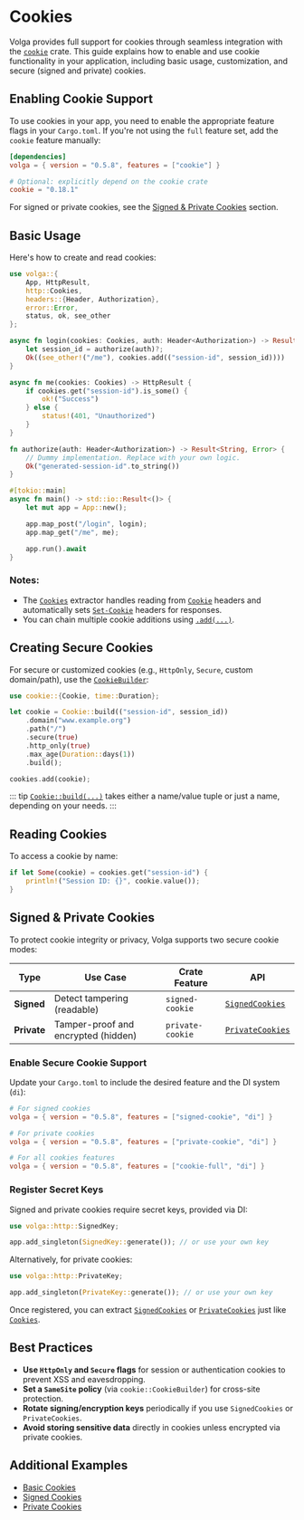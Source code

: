 # Cookies

Volga provides full support for cookies through seamless integration with the [`cookie`](https://crates.io/crates/cookie) crate. This guide explains how to enable and use cookie functionality in your application, including basic usage, customization, and secure (signed and private) cookies.


## Enabling Cookie Support

To use cookies in your app, you need to enable the appropriate feature flags in your `Cargo.toml`. If you're not using the `full` feature set, add the `cookie` feature manually:

```toml
[dependencies]
volga = { version = "0.5.8", features = ["cookie"] }

# Optional: explicitly depend on the cookie crate
cookie = "0.18.1"
```

For signed or private cookies, see the [Signed & Private Cookies](#signed--private-cookies) section.


## Basic Usage

Here's how to create and read cookies:

```rust
use volga::{
    App, HttpResult,
    http::Cookies,
    headers::{Header, Authorization},
    error::Error,
    status, ok, see_other
};

async fn login(cookies: Cookies, auth: Header<Authorization>) -> Result<(HttpResult, Cookies), Error> {
    let session_id = authorize(auth)?;
    Ok((see_other!("/me"), cookies.add(("session-id", session_id))))
}

async fn me(cookies: Cookies) -> HttpResult {
    if cookies.get("session-id").is_some() {
        ok!("Success")
    } else {
        status!(401, "Unauthorized")
    }
}

fn authorize(auth: Header<Authorization>) -> Result<String, Error> {
    // Dummy implementation. Replace with your own logic.
    Ok("generated-session-id".to_string())
}

#[tokio::main]
async fn main() -> std::io::Result<()> {
    let mut app = App::new();

    app.map_post("/login", login);
    app.map_get("/me", me);

    app.run().await
}
```

### Notes:

* The [`Cookies`](https://docs.rs/volga/latest/volga/http/cookie/struct.Cookies.html) extractor handles reading from [`Cookie`](https://developer.mozilla.org/en-US/docs/Web/HTTP/Reference/Headers/Cookie) headers and automatically sets [`Set-Cookie`](https://developer.mozilla.org/en-US/docs/Web/HTTP/Reference/Headers/Set-Cookie) headers for responses.
* You can chain multiple cookie additions using [`.add(...)`](https://docs.rs/volga/latest/volga/http/cookie/struct.Cookies.html#method.add).


## Creating Secure Cookies

For secure or customized cookies (e.g., `HttpOnly`, `Secure`, custom domain/path), use the [`CookieBuilder`](https://docs.rs/cookie/latest/cookie/struct.CookieBuilder.html):

```rust
use cookie::{Cookie, time::Duration};

let cookie = Cookie::build(("session-id", session_id))
    .domain("www.example.org")
    .path("/")
    .secure(true)
    .http_only(true)
    .max_age(Duration::days(1))
    .build();

cookies.add(cookie);
```
::: tip
[`Cookie::build(...)`](https://docs.rs/cookie/latest/cookie/struct.Cookie.html#method.build) takes either a name/value tuple or just a name, depending on your needs.
:::

## Reading Cookies

To access a cookie by name:

```rust
if let Some(cookie) = cookies.get("session-id") {
    println!("Session ID: {}", cookie.value());
}
```


## Signed & Private Cookies

To protect cookie integrity or privacy, Volga supports two secure cookie modes:

| Type           | Use Case                            | Crate Feature    | API              |
| -------------- | ----------------------------------- | ---------------- | ---------------- |
| **Signed**     | Detect tampering (readable)         | `signed-cookie`  | [`SignedCookies`](https://docs.rs/volga/latest/volga/http/cookie/signed/struct.SignedCookies.html)  |
| **Private**    | Tamper-proof and encrypted (hidden) | `private-cookie` | [`PrivateCookies`](https://docs.rs/volga/latest/volga/http/cookie/private/struct.PrivateCookies.html) |

### Enable Secure Cookie Support

Update your `Cargo.toml` to include the desired feature and the DI system (`di`):

```toml
# For signed cookies
volga = { version = "0.5.8", features = ["signed-cookie", "di"] }

# For private cookies
volga = { version = "0.5.8", features = ["private-cookie", "di"] }

# For all cookies features
volga = { version = "0.5.8", features = ["cookie-full", "di"] }
```

### Register Secret Keys

Signed and private cookies require secret keys, provided via DI:

```rust
use volga::http::SignedKey;

app.add_singleton(SignedKey::generate()); // or use your own key
```

Alternatively, for private cookies:

```rust
use volga::http::PrivateKey;

app.add_singleton(PrivateKey::generate()); // or use your own key
```

Once registered, you can extract [`SignedCookies`](https://docs.rs/volga/latest/volga/http/cookie/signed/struct.SignedCookies.html) or [`PrivateCookies`](https://docs.rs/volga/latest/volga/http/cookie/private/struct.PrivateCookies.html) just like [`Cookies`](https://docs.rs/volga/latest/volga/http/cookie/struct.Cookies.html).

## Best Practices

* **Use `HttpOnly` and `Secure` flags** for session or authentication cookies to prevent XSS and eavesdropping.
* **Set a `SameSite` policy** (via `cookie::CookieBuilder`) for cross-site protection.
* **Rotate signing/encryption keys** periodically if you use `SignedCookies` or `PrivateCookies`.
* **Avoid storing sensitive data** directly in cookies unless encrypted via private cookies.

## Additional Examples

* [Basic Cookies](https://github.com/RomanEmreis/volga/blob/main/examples/cookies.rs)
* [Signed Cookies](https://github.com/RomanEmreis/volga/blob/main/examples/signed_cookies.rs)
* [Private Cookies](https://github.com/RomanEmreis/volga/blob/main/examples/private_cookies.rs)

